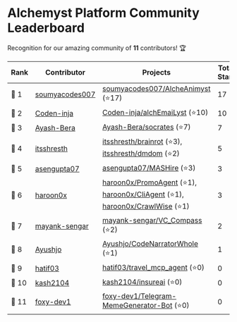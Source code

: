 
# Alchemyst Platform Community Leaderboard

Recognition for our amazing community of **11** contributors! 🏆

| **Rank** | **Contributor** | **Projects** | **Total Stars** |
| -------------- | -------------- | ------------ | --------------- |
| 🥇 1 | [soumyacodes007](https://github.com/soumyacodes007) | [soumyacodes007/AlcheAnimyst](https://github.com/soumyacodes007/AlcheAnimyst) (⭐17) | 17 |
| 🥈 2 | [Coden-inja](https://github.com/Coden-inja) | [Coden-inja/alchEmaiLyst](https://github.com/Coden-inja/alchEmaiLyst) (⭐10) | 10 |
| 🥉 3 | [Ayash-Bera](https://github.com/Ayash-Bera) | [Ayash-Bera/socrates](https://github.com/Ayash-Bera/socrates) (⭐7) | 7 |
| 🌟 4 | [itsshresth](https://github.com/itsshresth) | [itsshresth/brainrot](https://github.com/itsshresth/brainrot) (⭐3), [itsshresth/dmdom](https://github.com/itsshresth/dmdom) (⭐2) | 5 |
| 🌟 5 | [asengupta07](https://github.com/asengupta07) | [asengupta07/MASHire](https://github.com/asengupta07/MASHire) (⭐3) | 3 |
| 🌟 6 | [haroon0x](https://github.com/haroon0x) | [haroon0x/PromoAgent](https://github.com/haroon0x/PromoAgent) (⭐1), [haroon0x/CliAgent](https://github.com/haroon0x/CliAgent) (⭐1), [haroon0x/CrawlWise](https://github.com/haroon0x/CrawlWise) (⭐1) | 3 |
| 🌟 7 | [mayank-sengar](https://github.com/mayank-sengar) | [mayank-sengar/VC_Compass](https://github.com/mayank-sengar/VC_Compass) (⭐2) | 2 |
| 🌟 8 | [Ayushjo](https://github.com/Ayushjo) | [Ayushjo/CodeNarratorWhole](https://github.com/Ayushjo/CodeNarratorWhole) (⭐1) | 1 |
| 🌟 9 | [hatif03](https://github.com/hatif03) | [hatif03/travel_mcp_agent](https://github.com/hatif03/travel_mcp_agent) (⭐0) | 0 |
| 🌟 10 | [kash2104](https://github.com/kash2104) | [kash2104/insureai](https://github.com/kash2104/insureai) (⭐0) | 0 |
| 🌟 11 | [foxy-dev1](https://github.com/foxy-dev1) | [foxy-dev1/Telegram-MemeGenerator-Bot](https://github.com/foxy-dev1/Telegram-MemeGenerator-Bot) (⭐0) | 0 |

